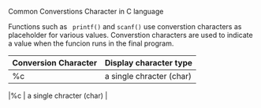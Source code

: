 
Common Converstions Character in C language

Functions such as 
``` printf()``` and ``` scanf() ``` 
use converstion characters as placeholder for various values.
Converstion characters are used to indicate a value when the funcion runs in the final program.



|Conversion Character |   Display character type     |
|---------------------|--------|
|%c | a single chracter (char) |

|%c | a single chracter (char) |
